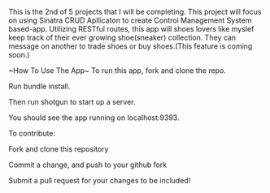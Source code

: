 This is the 2nd of 5 projects that I will be completing. This project will focus on using Sinatra CRUD Apllicaton to create Control Management System based-app. Utilizing RESTful routes, this app will shoes lovers like myslef keep track of their ever growing shoe(sneaker) collection.
They can message on another to trade shoes or buy shoes.(This feature is coming soon.)









~How To Use The App~
To run this app, fork and clone the repo.

Run bundle install.

Then run shotgun to start up a server.

You should see the app running on localhost:9393.



To contribute:

Fork and clone this repository

Commit a change, and push to your github fork

Submit a pull request for your changes to be included!